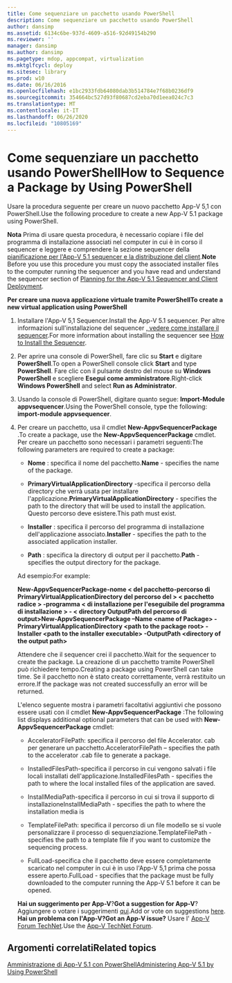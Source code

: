 ```yaml
---
title: Come sequenziare un pacchetto usando PowerShell
description: Come sequenziare un pacchetto usando PowerShell
author: dansimp
ms.assetid: 6134c6be-937d-4609-a516-92d49154b290
ms.reviewer: ''
manager: dansimp
ms.author: dansimp
ms.pagetype: mdop, appcompat, virtualization
ms.mktglfcycl: deploy
ms.sitesec: library
ms.prod: w10
ms.date: 06/16/2016
ms.openlocfilehash: e1bc2933fdb64080dab3b514784e7f68b0236df9
ms.sourcegitcommit: 354664bc527d93f80687cd2eba70d1eea024c7c3
ms.translationtype: MT
ms.contentlocale: it-IT
ms.lasthandoff: 06/26/2020
ms.locfileid: "10805169"
---
```

# <span data-ttu-id="4d0eb-103">Come sequenziare un pacchetto usando PowerShell</span><span class="sxs-lookup"><span data-stu-id="4d0eb-103">How to Sequence a Package by Using PowerShell</span></span>


<span data-ttu-id="4d0eb-104">Usare la procedura seguente per creare un nuovo pacchetto App-V 5,1 con PowerShell.</span><span class="sxs-lookup"><span data-stu-id="4d0eb-104">Use the following procedure to create a new App-V 5.1 package using PowerShell.</span></span>

<span data-ttu-id="4d0eb-105">**Nota**  Prima di usare questa procedura, è necessario copiare i file del programma di installazione associati nel computer in cui è in corso il sequencer e leggere e comprendere la sezione sequencer della [pianificazione per l'App-V 5,1 sequencer e la distribuzione del client](planning-for-the-app-v-51-sequencer-and-client-deployment.md).</span><span class="sxs-lookup"><span data-stu-id="4d0eb-105">**Note** Before you use this procedure you must copy the associated installer files to the computer running the sequencer and you have read and understand the sequencer section of [Planning for the App-V 5.1 Sequencer and Client Deployment](planning-for-the-app-v-51-sequencer-and-client-deployment.md).</span></span>

 

**<span data-ttu-id="4d0eb-106">Per creare una nuova applicazione virtuale tramite PowerShell</span><span class="sxs-lookup"><span data-stu-id="4d0eb-106">To create a new virtual application using PowerShell</span></span>**

1.  <span data-ttu-id="4d0eb-107">Installare l'App-V 5,1 Sequencer.</span><span class="sxs-lookup"><span data-stu-id="4d0eb-107">Install the App-V 5.1 sequencer.</span></span> <span data-ttu-id="4d0eb-108">Per altre informazioni sull'installazione del sequencer [, vedere come installare il sequencer](how-to-install-the-sequencer-51beta-gb18030.md).</span><span class="sxs-lookup"><span data-stu-id="4d0eb-108">For more information about installing the sequencer see [How to Install the Sequencer](how-to-install-the-sequencer-51beta-gb18030.md).</span></span>

2.  <span data-ttu-id="4d0eb-109">Per aprire una console di PowerShell, fare clic su **Start** e digitare **PowerShell**.</span><span class="sxs-lookup"><span data-stu-id="4d0eb-109">To open a PowerShell console click **Start** and type **PowerShell**.</span></span> <span data-ttu-id="4d0eb-110">Fare clic con il pulsante destro del mouse su **Windows PowerShell** e scegliere **Esegui come amministratore**.</span><span class="sxs-lookup"><span data-stu-id="4d0eb-110">Right-click **Windows PowerShell** and select **Run as Administrator**.</span></span>

3.  <span data-ttu-id="4d0eb-111">Usando la console di PowerShell, digitare quanto segue: **Import-Module appvsequencer**.</span><span class="sxs-lookup"><span data-stu-id="4d0eb-111">Using the PowerShell console, type the following: **import-module appvsequencer**.</span></span>

4.  <span data-ttu-id="4d0eb-112">Per creare un pacchetto, usa il cmdlet **New-AppvSequencerPackage** .</span><span class="sxs-lookup"><span data-stu-id="4d0eb-112">To create a package, use the **New-AppvSequencerPackage** cmdlet.</span></span> <span data-ttu-id="4d0eb-113">Per creare un pacchetto sono necessari i parametri seguenti:</span><span class="sxs-lookup"><span data-stu-id="4d0eb-113">The following parameters are required to create a package:</span></span>

    -   <span data-ttu-id="4d0eb-114">**Nome** : specifica il nome del pacchetto.</span><span class="sxs-lookup"><span data-stu-id="4d0eb-114">**Name** - specifies the name of the package.</span></span>

    -   <span data-ttu-id="4d0eb-115">**PrimaryVirtualApplicationDirectory** -specifica il percorso della directory che verrà usata per installare l'applicazione.</span><span class="sxs-lookup"><span data-stu-id="4d0eb-115">**PrimaryVirtualApplicationDirectory** - specifies the path to the directory that will be used to install the application.</span></span> <span data-ttu-id="4d0eb-116">Questo percorso deve esistere.</span><span class="sxs-lookup"><span data-stu-id="4d0eb-116">This path must exist.</span></span>

    -   <span data-ttu-id="4d0eb-117">**Installer** : specifica il percorso del programma di installazione dell'applicazione associato.</span><span class="sxs-lookup"><span data-stu-id="4d0eb-117">**Installer** - specifies the path to the associated application installer.</span></span>

    -   <span data-ttu-id="4d0eb-118">**Path** : specifica la directory di output per il pacchetto.</span><span class="sxs-lookup"><span data-stu-id="4d0eb-118">**Path** - specifies the output directory for the package.</span></span>

    <span data-ttu-id="4d0eb-119">Ad esempio:</span><span class="sxs-lookup"><span data-stu-id="4d0eb-119">For example:</span></span>

    **<span data-ttu-id="4d0eb-120">New-AppvSequencerPackage-nome &lt; del pacchetto-percorso di PrimaryVirtualApplicationDirectory del percorso del &gt; &lt; pacchetto radice &gt; -programma &lt; di installazione per l'eseguibile del programma di installazione &gt; - &lt; directory OutputPath del percorso di output&gt;</span><span class="sxs-lookup"><span data-stu-id="4d0eb-120">New-AppvSequencerPackage –Name &lt;name of Package&gt; -PrimaryVirtualApplicationDirectory &lt;path to the package root&gt; -Installer &lt;path to the installer executable&gt; -OutputPath &lt;directory of the output path&gt;</span></span>**

    <span data-ttu-id="4d0eb-121">Attendere che il sequencer crei il pacchetto.</span><span class="sxs-lookup"><span data-stu-id="4d0eb-121">Wait for the sequencer to create the package.</span></span> <span data-ttu-id="4d0eb-122">La creazione di un pacchetto tramite PowerShell può richiedere tempo.</span><span class="sxs-lookup"><span data-stu-id="4d0eb-122">Creating a package using PowerShell can take time.</span></span> <span data-ttu-id="4d0eb-123">Se il pacchetto non è stato creato correttamente, verrà restituito un errore.</span><span class="sxs-lookup"><span data-stu-id="4d0eb-123">If the package was not created successfully an error will be returned.</span></span>

    <span data-ttu-id="4d0eb-124">L'elenco seguente mostra i parametri facoltativi aggiuntivi che possono essere usati con il cmdlet **New-AppvSequencerPackage** :</span><span class="sxs-lookup"><span data-stu-id="4d0eb-124">The following list displays additional optional parameters that can be used with **New-AppvSequencerPackage** cmdlet:</span></span>

    -   <span data-ttu-id="4d0eb-125">AcceleratorFilePath: specifica il percorso del file Accelerator. cab per generare un pacchetto.</span><span class="sxs-lookup"><span data-stu-id="4d0eb-125">AcceleratorFilePath – specifies the path to the accelerator .cab file to generate a package.</span></span>

    -   <span data-ttu-id="4d0eb-126">InstalledFilesPath-specifica il percorso in cui vengono salvati i file locali installati dell'applicazione.</span><span class="sxs-lookup"><span data-stu-id="4d0eb-126">InstalledFilesPath - specifies the path to where the local installed files of the application are saved.</span></span>

    -   <span data-ttu-id="4d0eb-127">InstallMediaPath-specifica il percorso in cui si trova il supporto di installazione</span><span class="sxs-lookup"><span data-stu-id="4d0eb-127">InstallMediaPath - specifies the path to where the installation media is</span></span>

    -   <span data-ttu-id="4d0eb-128">TemplateFilePath: specifica il percorso di un file modello se si vuole personalizzare il processo di sequenziazione.</span><span class="sxs-lookup"><span data-stu-id="4d0eb-128">TemplateFilePath - specifies the path to a template file if you want to customize the sequencing process.</span></span>

    -   <span data-ttu-id="4d0eb-129">FullLoad-specifica che il pacchetto deve essere completamente scaricato nel computer in cui è in uso l'App-V 5,1 prima che possa essere aperto.</span><span class="sxs-lookup"><span data-stu-id="4d0eb-129">FullLoad - specifies that the package must be fully downloaded to the computer running the App-V 5.1 before it can be opened.</span></span>

    <span data-ttu-id="4d0eb-130">**Hai un suggerimento per App-V**?</span><span class="sxs-lookup"><span data-stu-id="4d0eb-130">**Got a suggestion for App-V**?</span></span> <span data-ttu-id="4d0eb-131">Aggiungere o votare i suggerimenti [qui](http://appv.uservoice.com/forums/280448-microsoft-application-virtualization).</span><span class="sxs-lookup"><span data-stu-id="4d0eb-131">Add or vote on suggestions [here](http://appv.uservoice.com/forums/280448-microsoft-application-virtualization).</span></span> **<span data-ttu-id="4d0eb-132">Hai un problema con l'App-V?</span><span class="sxs-lookup"><span data-stu-id="4d0eb-132">Got an App-V issue?</span></span>** <span data-ttu-id="4d0eb-133">Usare l' [App-V Forum TechNet](https://social.technet.microsoft.com/Forums/home?forum=mdopappv).</span><span class="sxs-lookup"><span data-stu-id="4d0eb-133">Use the [App-V TechNet Forum](https://social.technet.microsoft.com/Forums/home?forum=mdopappv).</span></span>

## <span data-ttu-id="4d0eb-134">Argomenti correlati</span><span class="sxs-lookup"><span data-stu-id="4d0eb-134">Related topics</span></span>


[<span data-ttu-id="4d0eb-135">Amministrazione di App-V 5.1 con PowerShell</span><span class="sxs-lookup"><span data-stu-id="4d0eb-135">Administering App-V 5.1 by Using PowerShell</span></span>](administering-app-v-51-by-using-powershell.md)

 

 






